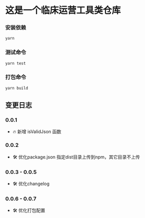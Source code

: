 # 这是一个临床运营工具类仓库

### 安装依赖
```bash
yarn 
```

### 测试命令
```bash
yarn test
```

### 打包命令
```bash
yarn build
```

## 变更日志

### 0.0.1
- 🔥 新增 isValidJson 函数

### 0.0.2
- 🛠 优化package.json 指定dist目录上传到npm，其它目录不上传

### 0.0.3 - 0.0.5
- 🛠 优化changelog

### 0.0.6 - 0.0.7
- 🛠 优化打包配置